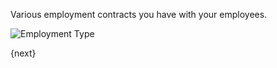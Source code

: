 Various employment contracts you have with your employees.

<img class="screenshot" alt="Employment Type" src="{{url_prefix}}/assets/img/human-resources/employment-type.png">

{next}